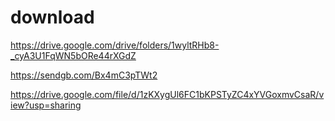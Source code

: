 # download

https://drive.google.com/drive/folders/1wyltRHb8-_cyA3U1FqWN5bORe44rXGdZ

https://sendgb.com/Bx4mC3pTWt2

https://drive.google.com/file/d/1zKXygUl6FC1bKPSTyZC4xYVGoxmvCsaR/view?usp=sharing

